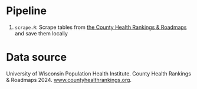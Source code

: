 # Pipeline 

1. `scrape.R`: Scrape tables from [the County Health Rankings & Roadmaps](https://www.countyhealthrankings.org/health-data/health-factors/health-behaviors/sexual-activity/sexually-transmitted-infections?year=2024) and save them locally

# Data source 

University of Wisconsin Population Health Institute. County Health Rankings & Roadmaps 2024. www.countyhealthrankings.org. 
